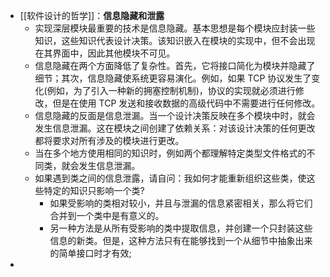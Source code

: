 - [[软件设计的哲学]]：**信息隐藏和泄露**
	- 实现深层模块最重要的技术是信息隐藏。基本思想是每个模块应封装一些知识，这些知识代表设计决策。该知识嵌入在模块的实现中，但不会出现在其界面中，因此其他模块不可见。
	- 信息隐藏在两个方面降低了复杂性。首先，它将接口简化为模块并隐藏了细节；其次，信息隐藏使系统更容易演化。例如，如果 TCP 协议发生了变化(例如，为了引入一种新的拥塞控制机制)，协议的实现就必须进行修改，但是在使用 TCP 发送和接收数据的高级代码中不需要进行任何修改。
	- 信息隐藏的反面是信息泄漏。当一个设计决策反映在多个模块中时，就会发生信息泄漏。这在模块之间创建了依赖关系：对该设计决策的任何更改都将要求对所有涉及的模块进行更改。
	- 当在多个地方使用相同的知识时，例如两个都理解特定类型文件格式的不同类，就会发生信息泄漏。
	- 如果遇到类之间的信息泄露，请自问：我如何才能重新组织这些类，使这些特定的知识只影响一个类?
		- 如果受影响的类相对较小，并且与泄漏的信息紧密相关，那么将它们合并到一个类中是有意义的。
		- 另一种方法是从所有受影响的类中提取信息，并创建一个只封装这些信息的新类。但是，这种方法只有在能够找到一个从细节中抽象出来的简单接口时才有效;
-